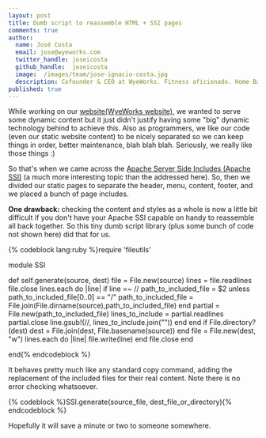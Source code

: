 ```yaml
---
layout: post
title: Dumb script to reassemble HTML + SSI pages
comments: true
author:
  name: José Costa
  email: jose@wyeworks.com
  twitter_handle: joseicosta
  github_handle:  joseicosta
  image:  /images/team/jose-ignacio-costa.jpg
  description: Cofounder & CEO at WyeWorks. Fitness aficionado. Home Barista wannabe.
published: true
---
```

While working on our [website(WyeWorks website)](http://wyeworks.com), we wanted to serve some dynamic content but it just didn't justify having some "big" dynamic technology behind to achieve this. Also as programmers, we like our code (even our static website content) to be nicely separated so we can keep things in order, better maintenance, blah blah blah. Seriously, we really like those things :)

<!--more-->

So that's when we came across the [Apache Server Side Includes (Apache SSI)](http://httpd.apache.org/docs/1.3/howto/ssi.html) (a much more interesting topic than the addressed here).  So, then we divided our static pages to separate the header, menu, content, footer, and we placed a bunch of page includes.
 
**One drawback:** checking the content and styles as a whole is now a little bit difficult if you don't have your Apache SSI capable on handy to reassemble all back together. So this tiny dumb script library (plus some bunch of code not shown here) did that for us.

{% codeblock lang:ruby %}require 'fileutils'

module SSI

  def self.generate(source, dest)
    file = File.new(source)
    lines = file.readlines
    file.close
    lines.each do |line|
      if line =~ /<!--\s*#include\s*virtual\s*=\s*('|")(.+)('|")\s*-->/
        path_to_included_file = $2
        unless path_to_included_file[0..0] == "/"
          path_to_included_file = File.join(File.dirname(source),path_to_included_file)
        end
        partial = File.new(path_to_included_file)
        lines_to_include = partial.readlines
        partial.close
        line.gsub!(/<!--\s*#include\s*virtual\s*=\s*('|")(.+)('|")\s*-->/, lines_to_include.join(""))
      end
    end
    if File.directory?(dest)
      dest = File.join(dest, File.basename(source))
    end
    file = File.new(dest, "w")
    lines.each do |line|
      file.write(line)
    end
    file.close
  end
    
end{% endcodeblock %}

It behaves pretty much like any standard copy command, adding the replacement of the included files for their real content. Note there is no error checking whatsoever.

{% codeblock %}SSI.generate(source_file, dest_file_or_directory){% endcodeblock %}

Hopefully it will save a minute or two to someone somewhere.
